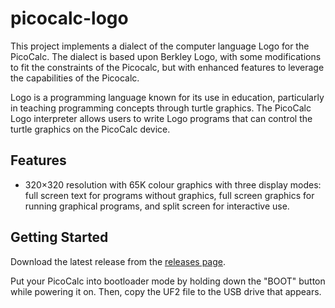 # picocalc-logo

This project implements a dialect of the computer language Logo for the PicoCalc. The dialect is based upon Berkley Logo, with some modifications to fit the constraints of the Picocalc, but with enhanced features to leverage the capabilities of the Picocalc.

Logo is a programming language known for its use in education, particularly in teaching programming concepts through turtle graphics. The PicoCalc Logo interpreter allows users to write Logo programs that can control the turtle graphics on the PicoCalc device.

## Features

- 320×320 resolution with 65K colour graphics with three display modes: full screen text for programs without graphics, full screen graphics for running graphical programs, and split screen for interactive use.

## Getting Started

Download the latest release from the [releases page](https://github.com/yourusername/picocalc-logo/releases).

Put your PicoCalc into bootloader mode by holding down the "BOOT" button while powering it on. Then, copy the UF2 file to the USB drive that appears.
